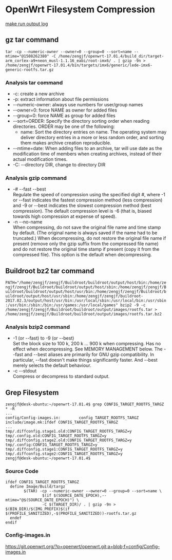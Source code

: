 # OpenWrt Filesystem Compression

[make run output log](refer/runlog)

## gz tar command

`tar -cp --numeric-owner --owner=0 --group=0 --sort=name --mtime="@1508262380" -C /home/zengjf/openwrt-17.01.4/build_dir/target-arm_cortex-a9+neon_musl-1.1.16_eabi/root-imx6/ . | gzip -9n > /home/zengjf/openwrt-17.01.4/bin/targets/imx6/generic/lede-imx6-generic-rootfs.tar.gz`

### Analysis tar command

* -c: create a new archive
* -p: extract information about file permissions
* --numeric-owner: always use numbers for user/group names 
* --owner=0: force NAME as owner for added files
* --group=0: force NAME as group for added files
* --sort=ORDER: Specify the directory sorting order when reading directories. ORDER may be one of the following:
  * name: Sort the directory entries on name. The operating system may deliver directory entries in a more or less random order, and sorting them makes archive creation reproducible.
* --mtime=date: When adding files to an archive, tar will use date as the modification time of members when creating archives, instead of their actual modification times. 
* -C: --directory DIR, change to directory DIR

### Analysis gzip command

* -# --fast --best  
  Regulate the speed of compression using the specified digit #, where -1 or --fast indicates the fastest compression method  (less  compression)  and  -9 or --best indicates the slowest compression method (best compression).  The default compression level is -6 (that is, biased towards high compression at expense of speed).
* -n --no-name  
  When  compressing,  do  not save the original file name and time stamp by default. (The original name is always saved if the name had to be truncated.) When decompressing, do not restore the original file name if present (remove only the gzip  suffix  from  the  compressed  file name) and do not restore the original time stamp if present (copy it from the compressed file). This option is the default when decompressing.

## Buildroot bz2 tar command

`PATH="/home/zengjf/zengjf/Buildroot/buildroot/output/host/bin:/home/zengjf/zengjf/Buildroot/buildroot/output/host/sbin:/home/zengjf/zengjf/Buildroot/buildroot/output/host/usr/bin:/home/zengjf/zengjf/Buildroot/buildroot/output/host/usr/sbin:/home/zengjf/zengjf/buildroot-2017.02.3/output/host/usr/bin:/usr/local/sbin:/usr/local/bin:/usr/sbin:/usr/bin:/sbin:/bin:/usr/games:/usr/local/games" bzip2 -9 -c /home/zengjf/zengjf/Buildroot/buildroot/output/images/rootfs.tar > /home/zengjf/zengjf/Buildroot/buildroot/output/images/rootfs.tar.bz2`

### Analysis bzip2 command

* -1 (or --fast) to -9 (or --best)  
  Set the block size to 100 k, 200 k ... 900 k when compressing. Has no effect when decompressing. See MEMORY MANAGEMENT below. The --fast and --best aliases are primarily for GNU gzip compatibility. In particular, --fast doesn't make things significantly faster. And --best merely selects the default behaviour.
* -c --stdout  
  Compress or decompress to standard output.

## Grep Filesystem

```
zengjf@desk-ubuntu:~/openwrt-17.01.4$ grep CONFIG_TARGET_ROOTFS_TARGZ * -R
...
config/Config-images.in:        config TARGET_ROOTFS_TARGZ
include/image.mk:ifdef CONFIG_TARGET_ROOTFS_TARGZ
...
tmp/.diffconfig.stage1.old:CONFIG_TARGET_ROOTFS_TARGZ=y
tmp/.config.old:CONFIG_TARGET_ROOTFS_TARGZ=y
tmp/.diffconfig.stage2.old:CONFIG_TARGET_ROOTFS_TARGZ=y
tmp/.config:CONFIG_TARGET_ROOTFS_TARGZ=y
tmp/.diffconfig.stage1:CONFIG_TARGET_ROOTFS_TARGZ=y
tmp/.diffconfig.stage2:CONFIG_TARGET_ROOTFS_TARGZ=y
zengjf@desk-ubuntu:~/openwrt-17.01.4$
```

### Source Code

```
ifdef CONFIG_TARGET_ROOTFS_TARGZ
  define Image/Build/targz
        $(TAR) -cp --numeric-owner --owner=0 --group=0 --sort=name \
                $(if $(SOURCE_DATE_EPOCH),--mtime="@$(SOURCE_DATE_EPOCH)") \
                -C $(TARGET_DIR)/ . | gzip -9n > $(BIN_DIR)/$(IMG_PREFIX)$(if $(PROFILE_SANITIZED),-$(PROFILE_SANITIZED))-rootfs.tar.gz
  endef
endif
```

### Config-images.in

https://git.openwrt.org/?p=openwrt/openwrt.git;a=blob;f=config/Config-images.in
